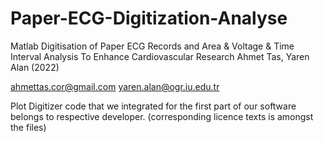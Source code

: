 # Paper-ECG-Digitization-Analyse
Matlab Digitisation of Paper ECG Records and Area &amp; Voltage &amp; Time Interval Analysis To Enhance Cardiovascular Research
Ahmet Tas, Yaren Alan (2022)

ahmettas.cor@gmail.com
yaren.alan@ogr.iu.edu.tr

Plot Digitizer code that we integrated for the first part of our software belongs to respective developer. (corresponding licence texts is amongst the files)
